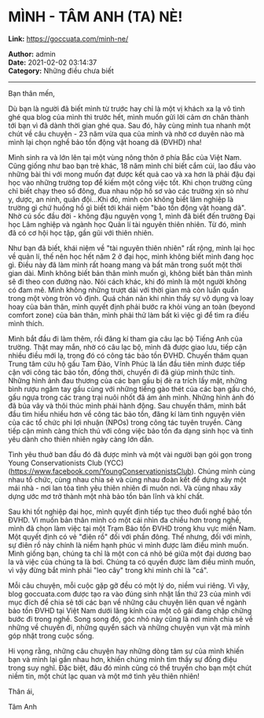 # MÌNH - TÂM ANH (TA) NÈ!

**Link:** https://goccuata.com/minh-ne/

**Author:** admin  
**Date:** 2021-02-02 03:14:37  
**Category:** Những điều chưa biết

---



<!-- wp:paragraph -->
<p>Bạn thân mến, </p>
<!-- /wp:paragraph -->

<!-- wp:paragraph {"align":"left"} -->
<p class="has-text-align-left">Dù bạn là người đã biết mình từ trước hay chỉ là một vị khách xa lạ vô tình ghé qua blog của mình thì trước hết, mình muốn gửi lời cảm ơn chân thành tới bạn vì đã dành thời gian ghé qua. Sau đó, hãy cùng mình tua nhanh một chút về câu chuyện - 23 năm vừa qua của mình và nhờ cơ duyên nào mà mình lại chọn nghề bảo tồn động vật hoang dã (ĐVHD) nha!</p>
<!-- /wp:paragraph -->

<!-- wp:paragraph {"align":"left"} -->
<p class="has-text-align-left">Mình sinh ra và lớn lên tại một vùng nông thôn ở phía Bắc của Việt Nam. Cũng giống như bao bạn trẻ khác, 18 năm mình chỉ biết cắm cúi, lao đầu vào những bài thi với mong muốn đạt được kết quả cao và xa hơn là phải đậu đại học vào những trường top để kiếm một công việc tốt. Khi chọn trường cũng chỉ biết chạy theo số đông, đua nhau nộp hồ sơ vào các trường xịn sò như y, dược, an ninh, quân đội...Khi đó, mình còn không biết lâm nghiệp là trường gì chứ huống hồ gì biết tới khái niệm "bảo tồn động vật hoang dã". Nhờ cú sốc đầu đời - không đậu nguyện vọng 1, mình đã biết đến trường Đại học Lâm nghiệp và ngành học Quản lí tài nguyên thiên nhiên. Từ đó, mình đã có cơ hội học tập, gần gũi với thiên nhiên. </p>
<!-- /wp:paragraph -->

<!-- wp:paragraph {"align":"left"} -->
<p class="has-text-align-left">Như bạn đã biết, khái niệm về "tài nguyên thiên nhiên" rất rộng, mình lại học về quản lí, thế nên học hết năm 2 ở đại học, mình không biết mình đang học gì. Điều này đã làm mình rất hoang mang và bất mãn trong suốt một thời gian dài. Mình  không biết bản thân mình muốn gì, không biết bản thân mình sẽ đi theo con đường nào. Nói cách khác, khi đó mình là một người không có đam mê. Mình không những trượt dài với thời gian mà còn luẩn quẩn trong một vòng tròn vô định. Quá chán nản khi nhìn thấy sự vô dụng và loay hoay của bản thân, mình quyết định phải bước ra khỏi vùng an toàn (beyond comfort zone) của bản thân, mình phải thử làm bất kì việc gì để tìm ra điều mình thích.</p>
<!-- /wp:paragraph -->

<!-- wp:paragraph {"align":"left"} -->
<p class="has-text-align-left">Mình bắt đầu đi làm thêm, rồi đăng kí tham gia câu lạc bộ Tiếng Anh của trường. Thật may mắn, nhờ có câu lạc bộ, mình đã được giao lưu, tiếp cận nhiều điều mới lạ, trong đó có công tác bảo tồn ĐVHD. Chuyến thăm quan Trung tâm cứu hộ gấu Tam Đảo, Vĩnh Phúc là lần đầu tiên mình được tiếp cận với công tác bảo tồn, đồng thời, chuyến đi đã giúp mình thức tỉnh. Những hình ảnh đau thương của các bạn gấu bị đè ra trích lấy mật, những bình rượu ngâm tay gấu cùng với những tiếng gào thét của các bạn gấu chó, gấu ngựa trong các trang trại nuôi nhốt đã ám ảnh mình. Những hình ảnh đó đã bủa vây và thôi thúc mình phải hành động. Sau chuyến thăm, mình bắt đầu tìm hiểu nhiều hơn về công tác bảo tồn, đăng kí làm tình nguyện viên của các tổ chức phi lợi nhuận (NPOs) trong công tác tuyên truyền. Càng tiếp cận mình càng thích thú với công việc bảo tồn đa dạng sinh học và tình yêu dành cho thiên nhiên ngày càng lớn dần.</p>
<!-- /wp:paragraph -->

<!-- wp:paragraph -->
<p>Tình yêu thuở ban đầu đó đã được mình và một vài người bạn gói gọn trong Young Conservationists Club (YCC) (<a href="https://www.facebook.com/YoungConservationistsClub" data-type="URL" data-id="https://www.facebook.com/YoungConservationistsClub">https://www.facebook.com/YoungConservationistsClub</a>). Chúng mình cùng nhau tổ chức, cùng nhau chia sẻ và cùng nhau đoàn kết để dựng xây một mái nhà - nơi lan tỏa tình yêu thiên nhiên đi muôn nơi. Và cùng nhau xây dựng ước mơ trở thành một nhà bảo tồn bản lĩnh và khí chất. </p>
<!-- /wp:paragraph -->

<!-- wp:paragraph -->
<p>Sau khi tốt nghiệp đại học, mình quyết định tiếp tục theo đuổi nghề bảo tồn ĐVHD. Vì muốn bản thân mình có một cái nhìn đa chiều hơn trong nghề, mình đã chọn làm việc tại một Trạm Bảo tồn ĐVHD trong khu vực miền Nam. Một quyết định có vẻ "điên rồ" đối với phần đông. Thế nhưng, đối với mình, sự điên rồ này chính là niềm hạnh phúc vì mình được làm điều mình muốn. Mình giống bạn, chúng ta chỉ là một con cá nhỏ bé giữa một đại dương bao la và việc của chúng ta là bơi. Chúng ta có quyền được làm điều mình muốn, vì vậy đừng bắt mình phải "leo cây" trong khi mình chỉ là "cá".</p>
<!-- /wp:paragraph -->

<!-- wp:paragraph -->
<p>Mỗi câu chuyện, mỗi cuộc gặp gỡ đều có một lý do, niềm vui riêng. Vì vậy, blog goccuata.com được tạo ra vào đúng sinh nhật lần thứ 23 của mình với mục đích để chia sẻ tới các bạn về những câu chuyện liên quan về ngành bảo tồn ĐVHD tại Việt Nam dưới lăng kính của một cô gái đang chập chững bước đi trong nghề. Song song đó, góc nhỏ này cũng là nơi mình chia sẻ về những về chuyến đi, những quyển sách và những chuyện vụn vặt mà mình góp nhặt trong cuộc sống.</p>
<!-- /wp:paragraph -->

<!-- wp:paragraph -->
<p>Hi vọng rằng, những câu chuyện hay những dòng tâm sự của mình khiến bạn và mình lại gần nhau hơn, khiến chúng mình tìm thấy sự đồng điệu trong suy nghĩ. Đặc biệt, đâu đó mình cũng có thể truyền cho bạn một chút niềm tin, một chút lạc quan và một mớ tình yêu thiên nhiên!</p>
<!-- /wp:paragraph -->

<!-- wp:paragraph -->
<p>Thân ái, </p>
<!-- /wp:paragraph -->

<!-- wp:paragraph -->
<p>Tâm Anh</p>
<!-- /wp:paragraph -->
